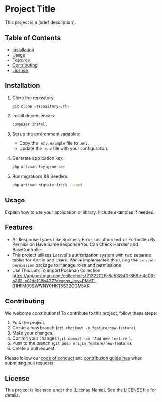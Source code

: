 # Project Title

This project is a [brief description].

## Table of Contents

- [Installation](#installation)
- [Usage](#usage)
- [Features](#features)
- [Contributing](#contributing)
- [License](#license)

## Installation

1. Clone the repository:

    ```bash
    git clone <repository-url>
    ```

2. Install dependencies:

    ```bash
    composer install
    ```

3. Set up the environment variables:

    - Copy the `.env.example` file to `.env`.
    - Update the `.env` file with your configuration.

4. Generate application key:

    ```bash
    php artisan key:generate
    ```

5. Run migrations && Seeders:

    ```bash
    php artisan migrate:fresh --seed
    ```

## Usage

Explain how to use your application or library. Include examples if needed.

## Features

- All Response Types Like Success, Error, unauthorized,  or Forbidden By Permission Have Same Response You  Can Check Handler and BaseController
- This project utilizes Laravel's authorization system with two separate tables for Admin and Users. We've implemented this using the `laravel-permission` package to manage roles and permissions.
- Use This Link To import Postman Collection https://api.postman.com/collections/21322026-6c538bf0-869e-4c06-a362-c81de198b437?access_key=PMAT-01HFM09SWWNY0HKT8S32CGM5XK

## Contributing

We welcome contributions! To contribute to this project, follow these steps:

1. Fork the project.
2. Create a new branch (`git checkout -b feature/new-feature`).
3. Make your changes.
4. Commit your changes (`git commit -am 'Add new feature'`).
5. Push to the branch (`git push origin feature/new-feature`).
6. Create a pull request.

Please follow our [code of conduct](CODE_OF_CONDUCT.md) and [contribution guidelines](CONTRIBUTING.md) when submitting pull requests.

## License

This project is licensed under the [License Name]. See the [LICENSE](LICENSE) file for details.

